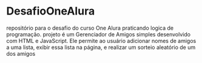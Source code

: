 # DesafioOneAlura
repositório para o desafio do curso One Alura praticando logica de programação.
 projeto é um Gerenciador de Amigos simples desenvolvido com HTML e JavaScript. Ele permite ao usuário adicionar nomes de amigos a uma lista, exibir essa lista na página, e realizar um sorteio aleatório de um dos amigos
